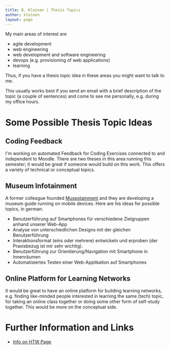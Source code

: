 ```yaml
---
title: B. Kleinen | Thesis Topics
author: kleinen
layout: page
---
```


My main areas of interest are

* agile development
* web engineering
* web development and software engineering
* devops (e.g. provisioning of web applications)
* learning

Thus, if you have a thesis topic idea in these areas you might want to talk to me.

This usually works best if you send an email with a brief description of the topic (a couple of sentences) and come to
see me personally, e.g. during my office hours.


# Some Possible Thesis Topic Ideas

## Coding Feedback

I'm working on automated Feedback for Coding Exercises connected to and independent to Moodle. There are two theses in this area running this semester; it would be great if someone would build on this work. This offers a variety of technical or conceptual topics.

## Museum Infotainment

A former colleague founded [Museotainment](http://www.museotainment.de/) and they are developing a museum guide running on mobile devices. Here are his ideas for possible topics, in german:

- Benutzerführung auf Smartphones für verschiedene Zielgruppen anhand unserer Web-App
- Analyse von unterschiedlichen Designs mit der gleichen Benutzerführung
- Interaktionsformat (eins oder mehrere) entwickeln und erproben (der Praxisbezug ist mir sehr wichtig).
- Benutzerführung zur Orientierung/Navigation mit Smartphone in Innenräumen
- Automatisiertes Testen einer Web-Applikation auf Smartphones

## Online Platform for Learning Networks

It would be great to have an online platform for building learning networks, e.g. finding like-minded people interested in learning the same (tech) topic, for taking an online class together or doing some other form of self-study together. This would be more on the conceptual side.

# Further Information and Links

* [Info on HTW Page](http://www.htw-berlin.de/studieren/pruefungen-praktikum-absolvieren/abschlussarbeiten/)





